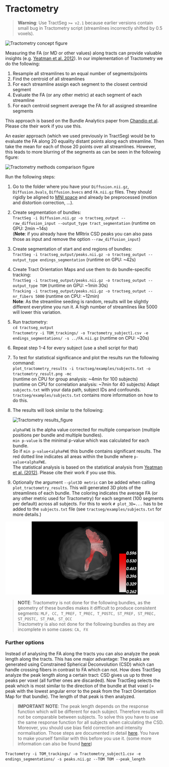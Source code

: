 # Tractometry

> **Warning**: Use TractSeg `>= v2.1` because earlier versions contain small bug in Tractometry script (streamlines 
incorrectly shifted by 0.5 voxels).  

![Tractometry concept figure](Tractometry_concept1.png)

Measuring the FA (or MD or other values) along tracts can provide valuable insights (e.g. [Yeatman et al. 2012](https://journals.plos.org/plosone/article?id=10.1371/journal.pone.0049790)).
In our implementation of Tractometry we do the following:
1. Resample all streamlines to an equal number of segments/points
2. Find the centroid of all streamlines
3. For each streamline assign each segment to the closest centroid segment
4. Evaluate the FA (or any other metric) at each segment of each streamline
5. For each centroid segment average the FA for all assigned streamline segments  

This approach is based on the Bundle Analytics paper from 
[Chandio et al](https://ww5.aievolution.com/hbm1901/index.cfm?do=abs.viewAbs&abs=1914). Please cite their work if you
use this.

An easier approach (which we used previously in TractSeg) would be to evaluate the FA along 20 equality distant 
points along each streamline. Then take the mean for each of those 20 points over all streamlines. However, this 
leads to more blurring of the segments as can be seen in the following figure:

![Tractometry methods comparison figure](Compare_tractometry_methods.png)

Run the following steps:
1. Go to the folder where you have your `Diffusion.nii.gz`, `Diffusion.bvals`, `Diffusion.bvecs` and `FA.nii.gz` files. 
They should rigidly be aligned to [MNI space](https://github.com/MIC-DKFZ/TractSeg#aligning-image-to-mni-space) and 
already be preprocessed (motion and distortion correction, ...).
2. Create segmentation of bundles:  
`TractSeg -i Diffusion.nii.gz -o tractseg_output --raw_diffusion_input --output_type tract_segmentation` (runtime on 
GPU: 2min ~14s)  
(**Note**: if you already have the MRtrix CSD peaks you can also pass those as input and remove the option `--raw_diffusion_input`)
3. Create segmentation of start and end regions of bundles:  
`TractSeg -i tractseg_output/peaks.nii.gz -o tractseg_output --output_type endings_segmentation` (runtime on GPU: ~42s)
4. Create Tract Orientation Maps and use them to do bundle-specific tracking:  
`TractSeg -i tractseg_output/peaks.nii.gz -o tractseg_output --output_type TOM` (runtime on GPU: ~1min 30s)  
`Tracking -i tractseg_output/peaks.nii.gz -o tractseg_output --nr_fibers 5000` (runtime on CPU: ~12min)  
 **Note**: As the streamline seeding is random, results will be slightly different everytime you run it. 
 A high number of streamlines like 5000 will lower this variation.
5. Run tractometry:  
`cd tractseg_output`  
`Tractometry -i TOM_trackings/ -o Tractometry_subject1.csv -e endings_segmentations/ -s ../FA.nii.gz` (runtime on CPU: ~20s)  
6. Repeat step 1-4 for every subject (use a shell script for that)
7. To test for statistical significance and plot the results run the following command:  
`plot_tractometry_results -i tractseg/examples/subjects.txt -o tractometry_result.png -mc`   
(runtime on CPU for group analysis: ~4min for 100 subjects)  
(runtime on CPU for correlation analysis: ~7min for 40 subjects)
Adapt `subjects.txt` with your data path, subject IDs and confounds. `tractseg/examples/subjects.txt` contains more 
information on how to do this.
8. The results will look similar to the following:

    ![Tractometry results_figure](Tractometry_results_example.png)  

    `alphaFWE` is the alpha value corrected for multiple comparison (multiple positions per bundle and multiple bundles).  
    `min p-value` is the minimal p-value which was calculated for each bundle.  
    So if `min p-value`<`alphaFWE` this bundle contains significant results. The red dotted line 
    indicates all areas within the bundle where `p-value`<`alphaFWE`.  
    The statistical analysis is based on the statistical analysis from 
    [Yeatman et al. (2012)](https://journals.plos.org/plosone/article?id=10.1371/journal.pone.0049790). Please cite their 
    work if you use this.

9. Optionally the argument `--plot3D metric` can be added when calling `plot_tractometry_results`. This will generated
 3D 
plots of the streamlines of each bundle. The coloring indicates the average FA (or any other metric used for 
Tractometry) for each segment (100 segments per default) across all subjects. For this to work `# plot_3D=...` has to
 be added to the `subjects.txt` file (see `tractseg/examples/subjects.txt` for more details.)

![Tractometry_3D_results_figure](Tractometry_results_example_3D.png)  

> **NOTE**: Tractometry is not done for the following bundles, as the geometry of these bundles makes it difficult to 
produce consistent segments:
`MLF, CC, T_PREF, T_PREC, T_POSTC, ST_PREF, ST_PREC, ST_POSTC, ST_PAR, ST_OCC`  
Tractometry is also not done for the following bundles as they are incomplete in some cases: `CA, FX`

### Further options   
Instead of analysing the FA along the tracts you can also analyze the peak length along the tracts. 
This has one major advantage: The peaks are generated using Constrained Spherical Deconvolution (CSD) 
which can handle crossing fibers in contrast to FA which can not. How does TractSeg analyze the peak 
length along a certain tract:
CSD gives us up to three peaks per voxel (all further ones are discarded). 
Now TractSeg selects the peak which is most similar to the direction of the bundle at that voxel 
(= peak with the lowest angular error to the peak from the Tract Orientation Map for that bundle). 
The length of that peak is then analyzed.  
> **IMPORTANT NOTE**: The peak length depends on the response function which will be different for each subject.
Therefore results will not be comparable between subjects. To solve this you have to use the same response function
for all subjects when calculating the CSD. Moreover, you should use bias field correction and intensity normalisation. 
Those steps are documented in detail 
[here](https://mrtrix.readthedocs.io/en/latest/fixel_based_analysis/st_fibre_density_cross-section.html).
You have to make yourself familiar with this before you use it. (some more information can also be found 
[here](https://github.com/MIC-DKFZ/TractSeg/issues/42))

`Tractometry -i TOM_trackings/ -o Tractometry_subject1.csv -e endings_segmentations/ -s peaks.nii.gz --TOM TOM --peak_length`